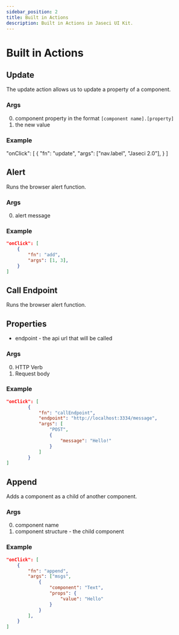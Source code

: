 ```yaml
---
sidebar_position: 2
title: Built in Actions
description: Built in Actions in Jaseci UI Kit.
---
```


# Built in Actions

## Update

The update action allows us to update a property of a component.

### Args

0. component property in the format `[component name].[property]`
1. the new value

### Example

"onClick": [
{
"fn": "update",
"args": ["nav.label", "Jaseci 2.0"],
}
]

## Alert

Runs the browser alert function.

### Args

0. alert message

### Example

```JSON
"onClick": [
    {
        "fn": "add",
        "args": [1, 3],
    }
]
```

## Call Endpoint

Runs the browser alert function.

## Properties

- endpoint - the api url that will be called

### Args

0. HTTP Verb
1. Request body

### Example

```JSON
"onClick": [
        {
            "fn": "callEndpoint",
            "endpoint": "http://localhost:3334/message",
            "args": [
                "POST",
                {
                    "message": "Hello!"
                }
            ]
        }
]
```

## Append

Adds a component as a child of another component.

### Args

0. component name
1. component structure - the child component

### Example

```JSON
"onClick": [
    {
        "fn": "append",
        "args": ["msgs",
            {
                "component": "Text",
                "props": {
                    "value": "Hello"
                }
            }
        ],
    }
]

```
